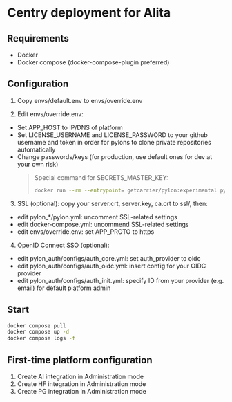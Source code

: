 # Centry deployment for Alita

## Requirements
- Docker
- Docker compose (docker-compose-plugin preferred)

## Configuration
1. Copy envs/default.env to envs/override.env

2. Edit envs/override.env:
  - Set APP_HOST to IP/DNS of platform
  - Set LICENSE_USERNAME and LICENSE_PASSWORD to your github username and token in order for pylons to clone private repositories automatically
  - Change passwords/keys (for production, use default ones for dev at your own risk)
    > Special command for SECRETS_MASTER_KEY:
    > ```sh
    > docker run --rm --entrypoint= getcarrier/pylon:experimental python -c 'from cryptography.fernet import Fernet; print(Fernet.generate_key().decode())'
    > ```

3. SSL (optional): copy your server.crt, server.key, ca.crt to ssl/, then:
  - edit pylon_*/pylon.yml: uncomment SSL-related settings
  - edit docker-compose.yml: uncommend SSL-related settings
  - edit envs/override.env: set APP_PROTO to https

4. OpenID Connect SSO (optional):
  - edit pylon_auth/configs/auth_core.yml: set auth_provider to oidc
  - edit pylon_auth/configs/auth_oidc.yml: insert config for your OIDC provider
  - edit pylon_auth/configs/auth_init.yml: specify ID from your provider (e.g. email) for default platform admin

## Start
```sh
docker compose pull
docker compose up -d
docker compose logs -f
```

## First-time platform configuration
1. Create AI integration in Administration mode
2. Create HF integration in Administration mode
3. Create PG integration in Administration mode

